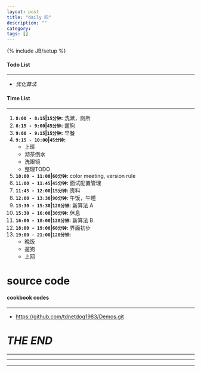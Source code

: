 ```yaml
---
layout: post
title: "daily 四"
description: ""
category: 
tags: []
---
```

{% include JB/setup %}
#### Todo List
***
* *优化算法*

#### Time List
***
1. **`8:00 - 8:15`|`15分钟`:** 洗漱，厕所
2. **`8:15 - 9:00`|`45分钟`:** 遛狗
3. **`9:00 - 9:15`|`15分钟`:** 早餐
4. **`9:15 - 10:00`|`45分钟`:**
	* 上班
	* 沏茶倒水
	* 洗眼镜
	* 整理TODO
5. **`10:00 - 11:00`|`60分钟`:** color meeting, version rule
6. **`11:00 - 11:45`|`45分钟`:** 面试配置管理
7. **`11:45 - 12:00`|`15分钟`:** 资料
8. **`12:00 - 13:30`|`90分钟`:** 午饭，午睡
9. **`13:30 - 15:30`|`120分钟`:** 新算法 A
10. **`15:30 - 16:00`|`30分钟`:** 休息
11. **`16:00 - 18:00`|`120分钟`:** 新算法 B
12. **`18:00 - 19:00`|`60分钟`:** 界面初步
13. **`19:00 - 21:00`|`120分钟`:** 
	* 晚饭
	* 遛狗
	* 上网

# source code
#### cookbook codes
***
* https://github.com/tdnetdog1983/Demos.git

# *THE END*
***
***
***